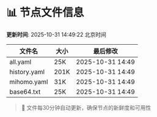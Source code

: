 # 📊 节点文件信息

**更新时间**: 2025-10-31 14:49:22 北京时间

| 文件名 | 大小 | 最后修改 |
|--------|------|----------|
| all.yaml | 25K | 2025-10-31 14:49 |
| history.yaml | 201K | 2025-10-31 14:49 |
| mihomo.yaml | 31K | 2025-10-31 14:49 |
| base64.txt | 25K | 2025-10-31 14:49 |

> 🔄 文件每30分钟自动更新，确保节点的新鲜度和可用性
